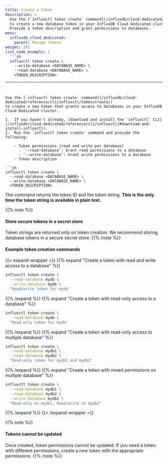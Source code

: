 ```yaml
---
title: Create a token
description: >
  Use the [`influxctl token create` command](/influxdb/cloud-dedicated/reference/cli/influxctl/token/create/)
  to create a new database token in your InfluxDB Cloud Dedicated cluster.
  Provide a token description and grant permissions to databases.
menu:
  influxdb_cloud_dedicated:
    parent: Manage tokens
weight: 201
list_code_example: |
  ```sh
  influxctl token create \
    --write-database <DATABASE_NAME> \
    --read-database <DATABASE_NAME> \
    <TOKEN_DESCRIPTION>
  ```
---
```


Use the [`influxctl token create` command](/influxdb/cloud-dedicated/reference/cli/influxctl/token/create/)
to create a new token that grants access to databases in your InfluxDB Cloud Dedicated cluster.

1.  If you haven't already, [download and install the `influxctl` CLI](/influxdb/cloud-dedicated/reference/cli/influxctl/#download-and-install-influxctl).
2.  Run the `influxctl token create` command and provide the following:

    - Token permissions (read and write per database)
      - `--read-database`: Grant read permissions to a database
      - `--write-database`: Grant write permissions to a database
    - Token description

```sh
influxctl token create \
  --read-database <DATABASE_NAME> \
  --write-database <DATABASE_NAME> \
  <TOKEN_DESCRIPTION>
```

The command returns the token ID and the token string.
**This is the only time the token string is available in plain text.**

{{% note %}}
#### Store secure tokens in a secret store

Token strings are returned _only_ on token creation.
We recommend storing database tokens in a secure secret store.
{{% /note %}}

#### Example token creation commands

{{< expand-wrapper >}}
{{% expand "Create a token with read and write access to a database" %}}

```sh
influxctl token create \
  --read-database mydb \
  --write-database mydb \
  "Read/write token for mydb"
```

{{% /expand %}}
{{% expand "Create a token with read-only access to a database" %}}

```sh
influxctl token create \
  --read-database mydb \
  "Read-only token for mydb"
```

{{% /expand %}}
{{% expand "Create a token with read-only access to multiple database" %}}

```sh
influxctl token create \
  --read-database mydb1 \
  --read-database mydb2 \
  "Read-only token for mydb1 and mydb2"
```

{{% /expand %}}
{{% expand "Create a token with mixed permissions on multiple database" %}}

```sh
influxctl token create \
  --read-database mydb1 \
  --read-database mydb2 \
  --write-database mydb2 \
  "Read-only on mydb1, Read/write on mydb2"
```

{{% /expand %}}
{{< /expand-wrapper >}}

{{% note %}}
#### Tokens cannot be updated

Once created, token permissions cannot be updated.
If you need a token with different permissions, create a new token with the
appropriate permissions.
{{% /note %}}

